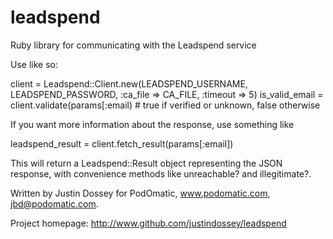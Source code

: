 leadspend
=========

Ruby library for communicating with the Leadspend service


Use like so:

  client = Leadspend::Client.new(LEADSPEND_USERNAME, LEADSPEND_PASSWORD, :ca_file => CA_FILE, :timeout => 5)
  is_valid_email = client.validate(params[:email) # true if verified or unknown, false otherwise

If you want more information about the response, use something like

  leadspend_result = client.fetch_result(params[:email])

This will return a Leadspend::Result object representing the JSON response,
with convenience methods like unreachable? and illegitimate?.


Written by Justin Dossey for PodOmatic, www.podomatic.com, jbd@podomatic.com.

Project homepage: http://www.github.com/justindossey/leadspend

